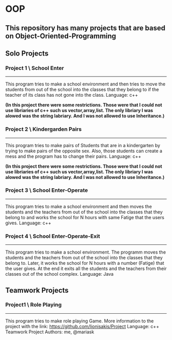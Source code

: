 # OOP #

## This repository has many projects that are based on Object-Oriented-Programming ##

## Solo Projects ##

### Project 1 \ School Enter ###
- - - -

   This program tries to make a school environment and then tries to move the students from out of the school into the classes that they belong to if the teacher of its class has not gone into the class. Language: c++
   
   **(In this project there were some restrictions. Those were that I could not use libriaries of c++ such us vector,array,list. The only libriary I was alowed was the string labriary. And I was not allowed to use Inheritance.)**


### Project 2 \ Kindergarden Pairs ###
- - - -
 This program tries to make pairs of Students that are in a kindergarten by trying to make pairs of the opposite sex. Also, those students can create a mess and the program has to change their pairs. Language: c++
 
 **(In this project there were some restrictions. Those were that I could not use libriaries of c++ such us vector,array,list. The only libriary I was alowed was the string labriary. And I was not allowed to use Inheritance.)**
     
### Project 3 \ School Enter-Operate ### 
- - - -
 This program tries to make a school environment and then moves the students and the teachers from out of the school into the classes that they belong to and works the school for N hours with same Fatige that the users gives. Language: c++

### Project 4 \ School Enter-Operate-Exit ### 
- - - -
 This program tries to make a school environment. The programm moves the students and the teachers from out of the school into the classes that they belong to. Later, it works the school for N hours with a number (Fatige) that the user gives. At the end it exits all the students and the teachers from their classes out of the school complex. Language: Java

## Teamwork Projects ##

### Project1 \ Role Playing ### 
- - - -
 This program tries to make role playing Game. More information to the project with the link: https://github.com/lionisakis/Project Language: c++ Teamwork Project Authors: me, @mariask 
